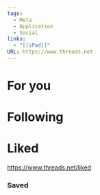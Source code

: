 ```yaml
---
tags:
  - Meta
  - Application
  - Social
links:
  - "[[iPad]]"
URL: https://www.threads.net
---
```

# For you

# Following

# Liked

https://www.threads.net/liked

### Saved